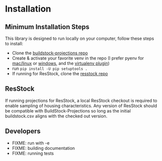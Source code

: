 # Installation

## Minimum Installation Steps
This library is designed to run locally on your computer, follow these steps to install:
- Clone the [buildstock-projections repo](https://github.com/NREL/buildstock-projections)
- Create & activate your favorite venv in the repo (I prefer pyenv for [mac/linux](https://github.com/pyenv/pyenv#installation) or [windows](https://github.com/pyenv-win/pyenv-win#installation), and the [virtualenv plugin](https://github.com/pyenv/pyenv-virtualenv))
- run `pip install -U pip setuptools .`
- If running for ResStock, clone the [resstock repo](https://github.com/NREL/resstock)

## ResStock
If running projections for ResStock, a local ResStock checkout is required to enable sampling of housing characteristics. Any version of ResStock should be compatible with BuildStock-Projections so long as the initial buildstock.csv aligns with the checked out version.


## Developers
- FIXME: run with -e
- FIXME: building documentation
- FIXME: running tests